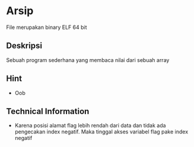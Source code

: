 # Arsip
File merupakan binary ELF 64 bit

## Deskripsi
Sebuah program sederhana yang membaca nilai dari sebuah array

## Hint
- Oob

## Technical Information
- Karena posisi alamat flag lebih rendah dari data dan tidak ada pengecakan index negatif. Maka tinggal akses variabel flag pake index negatif
